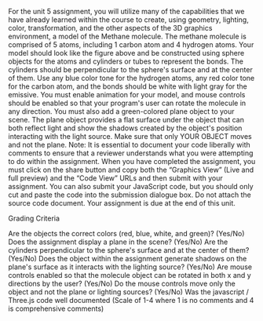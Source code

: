 For the unit 5 assignment, you will utilize many of the capabilities that we have already learned within the course to create, using geometry, lighting, color, transformation, and the other aspects of the 3D graphics environment, a model of the Methane molecule. The methane molecule is comprised of 5 atoms, including 1 carbon atom and 4 hydrogen atoms.
Your model should look like the figure above and be constructed using sphere objects for the atoms and cylinders or tubes to represent the bonds. The cylinders should be perpendicular to the sphere's surface and at the center of them. Use any blue color tone for the hydrogen atoms, any red color tone for the carbon atom, and the bonds should be white with light gray for the emissive.
You must enable animation for your model, and mouse controls should be enabled so that your program's user can rotate the molecule in any direction.
You must also add a green-colored plane object to your scene. The plane object provides a flat surface under the object that can both reflect light and show the shadows created by the object's position interacting with the light source. Make sure that only YOUR OBJECT moves and not the plane.
Note:
It is essential to document your code liberally with comments to ensure that a reviewer understands what you were attempting to do within the assignment.
When you have completed the assignment, you must click on the share button and copy both the “Graphics View” (Live and full preview) and the “Code View” URLs and then submit with your assignment. You can also submit your JavaScript code, but you should only cut and paste the code into the submission dialogue box. Do not attach the source code document. Your assignment is due at the end of this unit. 

Grading Criteria

Are the objects the correct colors (red, blue, white, and green)? (Yes/No)
Does the assignment display a plane in the scene? (Yes/No)
Are the cylinders perpendicular to the sphere's surface and at the center of them? (Yes/No)
Does the object within the assignment generate shadows on the plane's surface as it interacts with the lighting source? (Yes/No)
Are mouse controls enabled so that the molecule object can be rotated in both x and y directions by the user? (Yes/No)
Do the mouse controls move only the object and not the plane or lighting sources? (Yes/No)
Was the javascript / Three.js code well documented (Scale of 1-4 where 1 is no comments and 4 is comprehensive comments)
